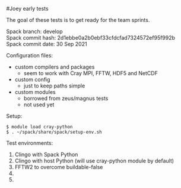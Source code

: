 #Joey early tests

The goal of these tests is to get ready for the team sprints.  

Spack branch: develop  
Spack commit hash: 2d1ebbe0a2b0ebf33cfdcfad7324572ef95f992b  
Spack commit date: 30 Sep 2021   

Configuration files:
* custom compilers and packages
  * seem to work with Cray MPI, FFTW, HDF5 and NetCDF
* custom config
  * just to keep paths simple
* custom modules
  * borrowed from zeus/magnus tests
  * not used yet

Setup:
```
$ module load cray-python
$ . ~/spack/share/spack/setup-env.sh
```

Test environments:
1. Clingo with Spack Python
2. Clingo with host Python (will use cray-python module by default)
3. FFTW2 to overcome buildable-false
4. 
5. 
